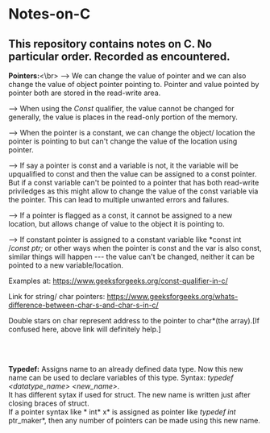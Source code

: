 # Notes-on-C
This repository contains notes on C. No particular order. Recorded as encountered.
-------------------------------------------------------------------------------------------------------------------------------
**Pointers:**<\br>
--> We can change the value of pointer and we can also change the value of object pointer pointing to. Pointer and value pointed by pointer both are stored in the read-write area. 

--> When using the *Const* qualifier, the value cannot be changed for generally, the value is places in the read-only portion of the memory. 

--> When the pointer is a constant, we can change the object/ location the pointer is pointing to but can't change the value of the location using pointer.

--> If say a pointer is const and a variable is not, it the variable will be upqualified to const and then the value can be assigned to a const pointer. But if a const variable can't be pointed to a pointer that has both read-write priviledges as this might allow to change the value of the const variable via the pointer. This can lead to multiple unwanted errors and failures.

--> If a pointer is flagged as a const, it cannot be assigned to a new location, but allows change of value to the object it is pointing to. 

--> If constant pointer is assigned to a constant variable like *const int /*const ptr;* or other ways when the pointer is const and the var is also const, similar things will happen --- the value can't be changed, neither it can be pointed to a new variable/location.

Examples at: https://www.geeksforgeeks.org/const-qualifier-in-c/  </br>

Link for string/ char pointers: https://www.geeksforgeeks.org/whats-difference-between-char-s-and-char-s-in-c/ </br>

Double stars on char represent address to the pointer to char*(the array).[If confused here, above link will definitely help.]

</br></br>

**Typedef:** Assigns name to an already defined data type. Now this new name can be used to declare variables of this type. Syntax: *typedef <datatype_name> <new_name>*. </br> It has different sytax if used for struct. The new name is written just after closing braces of struct.</br> If a pointer syntax like * int* x* is assigned as pointer like *typedef int* ptr_maker*, then any number of pointers can be made using this new name. 

